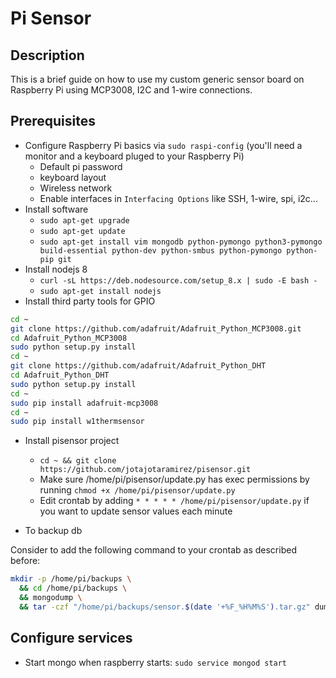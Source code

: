 # Pi Sensor

## Description

This is a brief guide on how to use my custom generic sensor board on Raspberry Pi using MCP3008, I2C and 1-wire connections.

## Prerequisites

* Configure Raspberry Pi basics via `sudo raspi-config` (you'll need a monitor and a keyboard pluged to your Raspberry Pi)
  * Default pi password
  * keyboard layout
  * Wireless network
  * Enable interfaces in `Interfacing Options` like SSH, 1-wire, spi, i2c...
* Install software
  * `sudo apt-get upgrade`
  * `sudo apt-get update`
  * `sudo apt-get install vim mongodb python-pymongo python3-pymongo build-essential python-dev python-smbus python-pymongo python-pip git`
* Install nodejs 8
  * `curl -sL https://deb.nodesource.com/setup_8.x | sudo -E bash -`
  * `sudo apt-get install nodejs`
* Install third party tools for GPIO

```bash
cd ~
git clone https://github.com/adafruit/Adafruit_Python_MCP3008.git
cd Adafruit_Python_MCP3008
sudo python setup.py install
cd ~
git clone https://github.com/adafruit/Adafruit_Python_DHT
cd Adafruit_Python_DHT
sudo python setup.py install
cd ~
sudo pip install adafruit-mcp3008
cd ~
sudo pip install w1thermsensor
```

* Install pisensor project
  * `cd ~ && git clone https://github.com/jotajotaramirez/pisensor.git`
  * Make sure /home/pi/pisensor/update.py has exec permissions by running `chmod +x /home/pi/pisensor/update.py`
  * Edit crontab by adding `* * * * * /home/pi/pisensor/update.py` if you want to update sensor values each minute

* To backup db

Consider to add the following command to your crontab as described before:

```bash
mkdir -p /home/pi/backups \
  && cd /home/pi/backups \
  && mongodump \
  && tar -czf "/home/pi/backups/sensor.$(date '+%F_%H%M%S').tar.gz" dump`
```

## Configure services

* Start mongo when raspberry starts: `sudo service mongod start`
